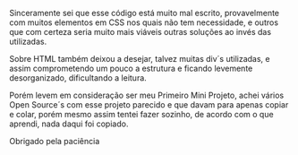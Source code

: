 Sinceramente sei que esse código está muito mal escrito, provavelmente com muitos elementos em CSS nos quais não tem necessidade, e outros que com certeza seria muito mais viáveis outras soluções ao invés das utilizadas.

Sobre HTML também deixou a desejar, talvez muitas div´s utilizadas, e assim comprometendo um pouco a estrutura e ficando levemente desorganizado, dificultando a leitura.

Porém levem em consideração ser meu Primeiro Mini Projeto, achei vários Open Source´s com esse projeto parecido e que davam para apenas copiar e colar, porém mesmo assim tentei fazer sozinho, de acordo com o que aprendi, nada daqui foi copiado.

Obrigado pela paciência
